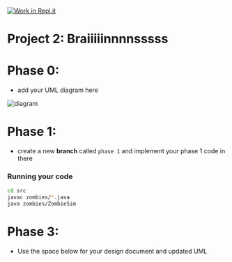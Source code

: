 [![Work in Repl.it](https://classroom.github.com/assets/work-in-replit-14baed9a392b3a25080506f3b7b6d57f295ec2978f6f33ec97e36a161684cbe9.svg)](https://classroom.github.com/online_ide?assignment_repo_id=3607159&assignment_repo_type=AssignmentRepo)
# Project 2: Braiiiiinnnnsssss

# Phase 0: 

- add your UML diagram here 

![diagram](https://github.com/fall20-2113/p2-axcleri/blob/main/umldia.png)

# Phase 1:

- create a new **branch** called `phase 1` and implement your phase 1 code in there

### Running your code

```bash
cd src
javac zombies/*.java
java zombies/ZombieSim
```

# Phase 3:

- Use the space below for your design document and updated UML 
